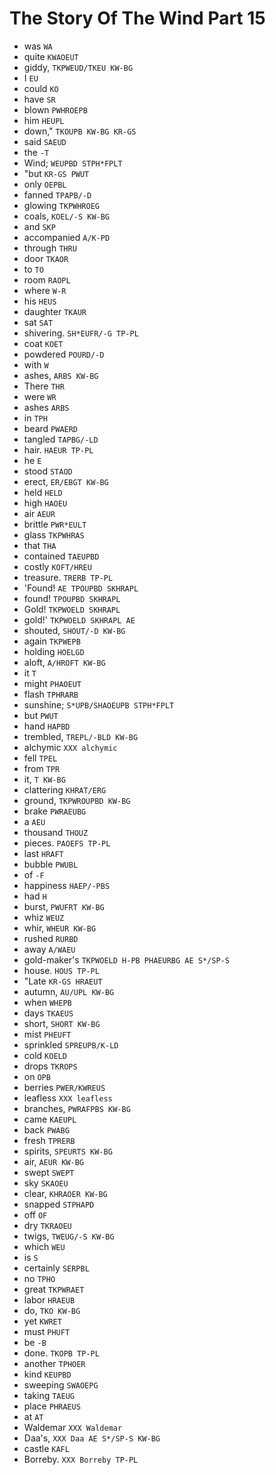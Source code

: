 # The Story Of The Wind Part 15

* was `WA`
* quite `KWAOEUT`
* giddy, `TKPWEUD/TKEU KW-BG`
* I `EU`
* could `KO`
* have `SR`
* blown `PWHROEPB`
* him `HEUPL`
* down," `TKOUPB KW-BG KR-GS`
* said `SAEUD`
* the `-T`
* Wind; `WEUPBD STPH*FPLT`
* "but `KR-GS PWUT`
* only `OEPBL`
* fanned `TPAPB/-D`
* glowing `TKPWHROEG`
* coals, `KOEL/-S KW-BG`
* and `SKP`
* accompanied `A/K-PD`
* through `THRU`
* door `TKAOR`
* to `TO`
* room `RAOPL`
* where `W-R`
* his `HEUS`
* daughter `TKAUR`
* sat `SAT`
* shivering. `SH*EUFR/-G TP-PL`
* coat `KOET`
* powdered `POURD/-D`
* with `W`
* ashes, `ARBS KW-BG`
* There `THR`
* were `WR`
* ashes `ARBS`
* in `TPH`
* beard `PWAERD`
* tangled `TAPBG/-LD`
* hair. `HAEUR TP-PL`
* he `E`
* stood `STAOD`
* erect, `ER/EBGT KW-BG`
* held `HELD`
* high `HAOEU`
* air `AEUR`
* brittle `PWR*EULT`
* glass `TKPWHRAS`
* that `THA`
* contained `TAEUPBD`
* costly `KOFT/HREU`
* treasure. `TRERB TP-PL`
* 'Found! `AE TPOUPBD SKHRAPL`
* found! `TPOUPBD SKHRAPL`
* Gold! `TKPWOELD SKHRAPL`
* gold!' `TKPWOELD SKHRAPL AE`
* shouted, `SHOUT/-D KW-BG`
* again `TKPWEPB`
* holding `HOELGD`
* aloft, `A/HROFT KW-BG`
* it `T`
* might `PHAOEUT`
* flash `TPHRARB`
* sunshine; `S*UPB/SHAOEUPB STPH*FPLT`
* but `PWUT`
* hand `HAPBD`
* trembled, `TREPL/-BLD KW-BG`
* alchymic `XXX alchymic`
* fell `TPEL`
* from `TPR`
* it, `T KW-BG`
* clattering `KHRAT/ERG`
* ground, `TKPWROUPBD KW-BG`
* brake `PWRAEUBG`
* a `AEU`
* thousand `THOUZ`
* pieces. `PAOEFS TP-PL`
* last `HRAFT`
* bubble `PWUBL`
* of `-F`
* happiness `HAEP/-PBS`
* had `H`
* burst, `PWUFRT KW-BG`
* whiz `WEUZ`
* whir, `WHEUR KW-BG`
* rushed `RURBD`
* away `A/WAEU`
* gold-maker's `TKPWOELD H-PB PHAEURBG AE S*/SP-S`
* house. `HOUS TP-PL`
* "Late `KR-GS HRAEUT`
* autumn, `AU/UPL KW-BG`
* when `WHEPB`
* days `TKAEUS`
* short, `SHORT KW-BG`
* mist `PHEUFT`
* sprinkled `SPREUPB/K-LD`
* cold `KOELD`
* drops `TKROPS`
* on `OPB`
* berries `PWER/KWREUS`
* leafless `XXX leafless`
* branches, `PWRAFPBS KW-BG`
* came `KAEUPL`
* back `PWABG`
* fresh `TPRERB`
* spirits, `SPEURTS KW-BG`
* air, `AEUR KW-BG`
* swept `SWEPT`
* sky `SKAOEU`
* clear, `KHRAOER KW-BG`
* snapped `STPHAPD`
* off `OF`
* dry `TKRAOEU`
* twigs, `TWEUG/-S KW-BG`
* which `WEU`
* is `S`
* certainly `SERPBL`
* no `TPHO`
* great `TKPWRAET`
* labor `HRAEUB`
* do, `TKO KW-BG`
* yet `KWRET`
* must `PHUFT`
* be `-B`
* done. `TKOPB TP-PL`
* another `TPHOER`
* kind `KEUPBD`
* sweeping `SWAOEPG`
* taking `TAEUG`
* place `PHRAEUS`
* at `AT`
* Waldemar `XXX Waldemar`
* Daa's, `XXX Daa AE S*/SP-S KW-BG`
* castle `KAFL`
* Borreby. `XXX Borreby TP-PL`
